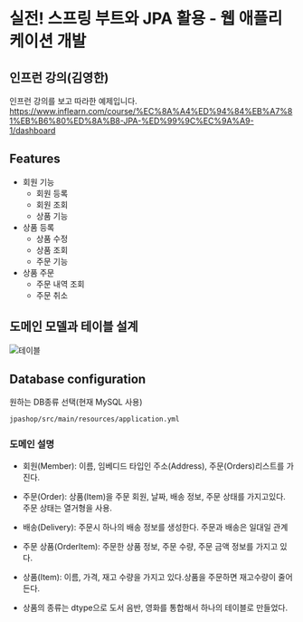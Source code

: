 # 실전! 스프링 부트와 JPA 활용 - 웹 애플리케이션 개발
## 인프런 강의(김영한)

인프런 강의를 보고 따라한 예제입니다.
https://www.inflearn.com/course/%EC%8A%A4%ED%94%84%EB%A7%81%EB%B6%80%ED%8A%B8-JPA-%ED%99%9C%EC%9A%A9-1/dashboard
## Features

- 회원 기능
  - 회원 등록
  - 회원 조회
  - 상품 기능
- 상품 등록
  - 상품 수정
  - 상품 조회
  - 주문 기능
- 상품 주문
  - 주문 내역 조회
  - 주문 취소

## 도메인 모델과 테이블 설계

![테이블](https://user-images.githubusercontent.com/63579963/114380978-996f4180-9bc5-11eb-8df8-a314cf7880f8.png)

## Database configuration

원하는 DB종류 선택(현재 MySQL 사용)
```sh
jpashop/src/main/resources/application.yml

```

### 도메인 설명

- 회원(Member): 이름, 임베디드 타입인 주소(Address), 주문(Orders)리스트를 가진다.<br>

- 주문(Order): 상품(Item)을 주문 회원, 날짜, 배송 정보, 주문 상태를 가지고있다. 주문 상태는 열거형을 사용.
- 배송(Delivery): 주문시 하나의 배송 정보를 생성한다. 주문과 배송은 일대일 관계
- 주문 상품(OrderItem): 주문한 상품 정보, 주문 수량, 주문 금액 정보를 가지고 있다.
- 상품(Item): 이름, 가격, 재고 수량을 가지고 있다.상품을 주문하면 재고수량이 줄어든다.
- 상품의 종류는 dtype으로 도서 음반, 영화를 통합해서 하나의 테이블로 만들었다. 
